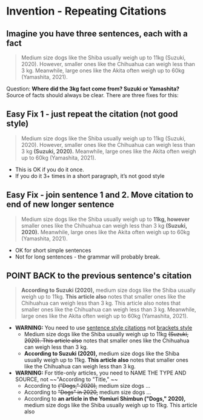 # Invention - Repeating Citations

## Imagine you have three sentences, each with a fact 
 
> Medium size dogs like the Shiba usually weigh up to 11kg (Suzuki, 2020). However, smaller ones like the Chihuahua can weigh less than 3 kg. Meanwhile, large ones like the Akita often weigh up to 60kg (Yamashita, 2021).


Question: __Where did the 3kg fact come from? Suzuki or Yamashita?__ Source of facts should always be clear. There are three fixes for this:

## Easy Fix 1 - just repeat the citation (not good style)
>Medium size dogs like the Shiba usually weigh up to 11kg (Suzuki, 2020). However, smaller ones like the Chihuahua can weigh less than 3 kg __(Suzuki, 2020).__ Meanwhile, large ones like the Akita often weigh up to 60kg (Yamashita, 2021).

* This is OK if you do it once. 
* If you do it 3+ times in a short paragraph, it’s not good style

## Easy Fix - join sentence 1 and 2. Move citation to end of new longer sentence
> Medium size dogs like the Shiba usually weigh up to __11kg, however__ smaller ones like the Chihuahua can weigh less than 3 kg __(Suzuki, 2020).__ Meanwhile, large ones like the Akita often weigh up to 60kg (Yamashita, 2021).

* OK for short simple sentences
* Not for long sentences - the grammar will probably break. 


## POINT BACK to the previous sentence's citation

> __According to Suzuki (2020),__ medium size dogs like the Shiba usually weigh up to 11kg. __This article also__ notes that smaller ones like the Chihuahua can weigh less than 3 kg.   This article also notes that smaller ones like the Chihuahua can weigh less than 3 kg. Meanwhile, large ones like the Akita often weigh up to 60kg (Yamashita, 2021).

* __WARNING:__  You need to use [sentence style citations](Invention-CiteSentenceStyle) not [brackets style](Invention-CiteBracketsStyle) 
    * Medium size dogs like the Shiba usually weigh up to 11kg ~~(Suzuki, 2020). This article also~~ notes that smaller ones like the Chihuahua can weigh less than 3 kg.  
    * __According to Suzuki (2020),__ medium size dogs like the Shiba usually weigh up to 11kg. __This article also__ notes that smaller ones like the Chihuahua can weigh less than 3 kg.  
* __WARNING:__  For title-only articles, you need to NAME THE TYPE AND SOURCE, not ~~"According to "Title," ~~
    * According to ~~("Dogs," 2020),~~ medium size dogs ...
    * According to ~~"Dogs" in 2020,~~ medium size dogs ... 
    * According to __an article in the Yomiuri Shimbun ("Dogs," 2020),__ medium size dogs like the Shiba usually weigh up to 11kg. This article also 

